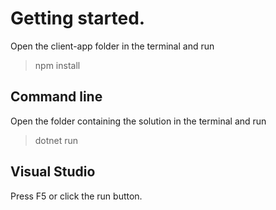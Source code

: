 # Getting started.

Open the client-app folder in the terminal and run
> npm install

## Command line
Open the folder containing the solution in the terminal and run
> dotnet run

## Visual Studio
Press F5 or click the run button.